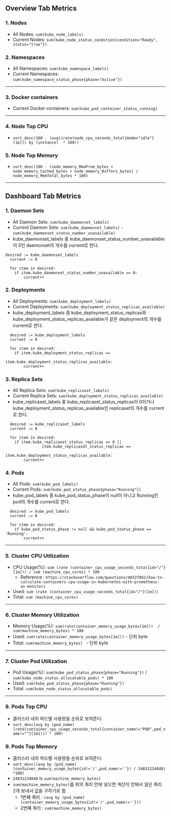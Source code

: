 ## Overview Tab Metrics

### 1. Nodes

* All Nodes: `sum(kube_node_labels)`
* Current Nodes: `sum(kube_node_status_condition{condition="Ready", status="true"})`

### 2. Namespaces

* All Namespaces: `sum(kube_namespace_labels)`
* Current Namespaces: `sum(kube_namespace_status_phase{phase="Active"})`

---

### 3. Docker containers

* Current Docker containers: `sum(kube_pod_container_status_running)`

---

### 4. Node Top CPU

* `sort_desc(100 - (avg(irate(node_cpu_seconds_total{mode="idle"}[1m])) by (instance)  * 100))`

### 5. Node Top Memory

* `sort_desc(100 - (node_memory_MemFree_bytes + node_memory_Cached_bytes + node_memory_Buffers_bytes) / node_memory_MemTotal_bytes * 100)`

---

## Dashboard Tab Metrics

### 1. Daemon Sets

*   All Daemon Sets: `sum(kube_daemonset_labels)`
*   Current Daemon Sets: `sum(kube_daemonset_labels)` - `sum(kube_daemonset_status_number_unavailable)`
*   kube_daemonset_labels 중 kube_daemonset_status_number_unavailable이 0인 daemonset의 개수를 current로 한다.

```
desired := kube_daemonset_labels
  current := 0

  for item in desired:
	if item.kube_daemonset_status_number_unavailable == 0:
  		current++
```

### 2. Deployments

* All Deployments: `sum(kube_deployment_labels)`
* Current Deployments: `sum(kube_deployment_status_replicas_available)`
* kube_deployment_labels 중 kube_deployment_status_replicas와 kube_deployment_status_replicas_available가 같은 deployment의 개수를 current로 한다.

```
  desired := kube_deployment_labels
  current := 0
  
  for item in desired:
  	if item.kube_deployment_status_replicas == 		
  							item.kube_deployment_status_replicas_available:
  		current++
```

### 3. Replica Sets

* All Replica Sets: `sum(kube_replicaset_labels)`
* Current Replica Sets: `sum(kube_deployment_status_replicas_available)`
* kube_replicaset_labels 중 kube_replicaset_status_replicas이 0이거나 kube_deployment_status_replicas_available인 replicaset의 개수를 current로 한다.

```
  desired := kube_replicaset_labels
  current := 0
  
  for item in desired:
  	if item.kube_replicaset_status_replicas == 0 || 		
  				item.kube_replicaset_status_replicas == 
  							item.kube_deployment_status_replicas_available:
  		current++
```

### 4. Pods

* All Pods: `sum(kube_pod_labels)`
* Current Pods: `sum(kube_pod_status_phase{phase="Running"})`
* kube_pod_labels 중 kube_pod_status_phase이 null이 아니고 Running인 pod의 개수를 current로 한다.

```
  desired := kube_pod_labels
  current := 0
  
  for item in desired:
  	if kube_pod_status_phase != null && kube_pod_status_phase == 'Running':
  		current++
```

---
### 5. Cluster CPU Utilization

* CPU Usage(%): `sum (rate (container_cpu_usage_seconds_total{id="/"}[1m])) / sum (machine_cpu_cores) * 100` 
  * Reference : `https://stackoverflow.com/questions/40327062/how-to-calculate-containers-cpu-usage-in-kubernetes-with-prometheus-as-monitori`
* Used: `sum (rate (container_cpu_usage_seconds_total{id="/"}[1m]))`
* Total: `sum (machine_cpu_cores)` 

---

### 6. Cluster Memory Utilization

* Memory Usage(%): `sum(rate(container_memory_usage_bytes[1m]))  / sum(machine_memory_bytes) * 100`
* Used: `sum(rate(container_memory_usage_bytes[1m]))` - 단위 byte
*  Total: `sum(machine_memory_bytes) ` - 단위 byte

---

### 7. Cluster Pod Utilization

* Pod Usage(%): `sum(kube_pod_status_phase{phase="Running"})`  /  `sum(kube_node_status_allocatable_pods) * 100`
* Used: `sum(kube_pod_status_phase{phase="Running"})`
* Total: `sum(kube_node_status_allocatable_pods)`

---

### 8. Pods Top CPU

* 클러스터 내의 파드별 사용량을 순위로 보여준다.
* `sort_desc(avg by (pod_name) (rate(container_cpu_usage_seconds_total{container_name!="POD",pod_name!=""}[1m]))) * 100)`

### 9. Pods Top Memory

* 클러스터 내의 파드별 사용량을 순위로 보여준다.
* `sort_desc((avg by (pod_name) (container_memory_usage_bytes{id!='/',pod_name!=''}) / 24831234048) *100)`
* `24831234048` is `sum(machine_memory_bytes)`
* `sum(machine_memory_bytes)`를 위의 쿼리 안에 넣으면 계산이 안돼서 일단 쿼리 2개 보내서 값을 구하기로 함
  * 1번째 쿼리 : `(avg by (pod_name) (container_memory_usage_bytes{id!='/',pod_name!=''}))`
  * 2번째 쿼리 : `sum(machine_memory_bytes)`
